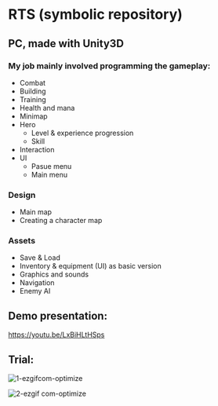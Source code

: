 # RTS (symbolic repository)

## PC, made with Unity3D

### My job mainly involved programming the gameplay:

* Combat
* Building
* Training
* Health and mana
* Minimap
* Hero
  - Level & experience progression
  - Skill
* Interaction
* UI
  - Pasue menu
  - Main menu

### Design

* Main map
* Creating a character map

### Assets

* Save & Load
* Inventory & equipment (UI) as basic version
* Graphics and sounds
* Navigation
* Enemy AI

## Demo presentation: 
https://youtu.be/LxBiHLtHSps

## Trial:

![1-ezgifcom-optimize](https://github.com/user-attachments/assets/57416669-02cd-4110-86b9-6e0ff6522bad)

![2-ezgif com-optimize](https://github.com/user-attachments/assets/d39499fd-d72a-4fce-9742-ad1b9d6085ef)



